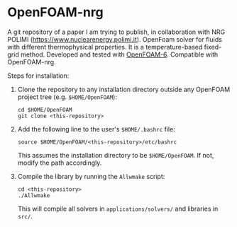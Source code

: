 # OpenFOAM-nrg

A git repository of a paper I am trying to publish, in collaboration with NRG POLIMI (https://www.nuclearenergy.polimi.it). OpenFoam solver for fluids with different thermophysical properties. It is a temperature-based fixed-grid method. Developed and tested with [OpenFOAM-6](https://github.com/OpenFOAM/OpenFOAM-6). Compatible with OpenFOAM-nrg.

Steps for installation:

1.  Clone the repository to any installation directory outside any OpenFOAM project tree (e.g. `$HOME/OpenFOAM`):

    ```
    cd $HOME/OpenFOAM
    git clone <this-repository>
    ```

2.  Add the following line to the user's `$HOME/.bashrc` file:

    ```
    source $HOME/OpenFOAM/<this-repository>/etc/bashrc
    ```
    This assumes the installation directory to be `$HOME/OpenFOAM`. If not, modify the path accordingly.

3.  Compile the library by running the `Allwmake` script:

    ```
    cd <this-repository>
    ./Allwmake
    ```
    This will compile all solvers in `applications/solvers/` and libraries in `src/`.

